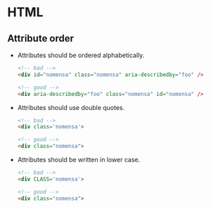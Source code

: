 # HTML

## Attribute order

- Attributes should be ordered alphabetically.

    ```html
    <!-- bad -->
    <div id="nomensa" class="nomensa" aria-describedby="foo" />

    <!-- good -->
    <div aria-describedby="foo" class="nomensa" id="nomensa" />
    ```

- Attributes should use double quotes.

    ```html
    <!-- bad -->
    <div class='nomensa'>

    <!-- good -->
    <div class="nomensa">
    ```

- Attributes should be written in lower case.

    ```html
    <!-- bad -->
    <div CLASS='nomensa'>

    <!-- good -->
    <div class="nomensa">
    ```